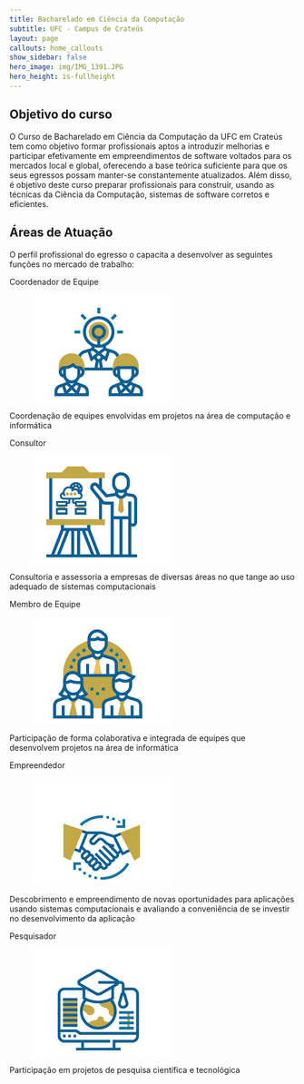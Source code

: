 ```yaml
---
title: Bacharelado em Ciência da Computação
subtitle: UFC - Campus de Crateús
layout: page
callouts: home_callouts
show_sidebar: false
hero_image: img/IMG_1391.JPG
hero_height: is-fullheight
---
```


## Objetivo do curso
<!-- ![image](img/IMG_1391.JPG) -->
O Curso de Bacharelado em Ciência da Computação da UFC em Crateús tem como objetivo formar profissionais aptos a introduzir melhorias e participar efetivamente em empreendimentos de software voltados para os mercados local e global, oferecendo a base teórica suficiente para que os seus egressos possam manter-se constantemente atualizados. Além disso, é objetivo deste curso preparar profissionais para construir, usando as técnicas da Ciência da Computação, sistemas de software corretos e eficientes.

## Áreas de Atuação

O perfil profissional do egresso o capacita a desenvolver as seguintes funções no mercado de trabalho:

<div class="tile is-ancestor">
  <div class="tile is-parent">
    <article class="tile is-child box">
      <p class="title.is-3">Coordenador de Equipe</p>
      <figure class="image is-4by3">
      <img src="img/aICONES-04.png">
      </figure>
      <p class="subtitle.is-4">Coordenação de equipes envolvidas em projetos na área de computação e informática	</p>
    </article>
  </div>
  <div class="tile is-parent">
    <article class="tile is-child box">
      <p class="title.is-3">Consultor</p>
      <figure class="image is-4by3">
      <img src="img/aICONES-03.png">
      </figure>
      <p class="subtitle.is-4">Consultoria e assessoria a empresas de diversas áreas no que tange ao uso adequado de sistemas computacionais	</p>
    </article>
  </div>
  <div class="tile is-parent">
    <article class="tile is-child box">
      <p class="title.is-3">Membro de Equipe</p>
      <figure class="image is-4by3">
      <img src="img/aICONES-02.png">
      </figure>
      <p class="subtitle.is-4">Participação de forma colaborativa e integrada de equipes que desenvolvem projetos na área de informática	</p>
    </article>
  </div>
  <div class="tile is-parent">
    <article class="tile is-child box">
      <p class="title.is-3">Empreendedor</p>
      <figure>
      <img src="img/aICONES-01.png">
      </figure>
      <p class="subtitle.is-4">Descobrimento e empreendimento de novas oportunidades para aplicações usando sistemas computacionais e avaliando a conveniência de se investir no desenvolvimento da aplicação</p>
    </article>
  </div>
  <div class="tile is-parent">
    <article class="tile is-child box">
      <p class="title.is-3">Pesquisador</p>
      <figure>
      <img src="img/aICONES-05.png">
      </figure>
      <p class="subtitle.is-4">Participação em projetos de pesquisa científica e tecnológica	</p>
    </article>
  </div>
</div>
